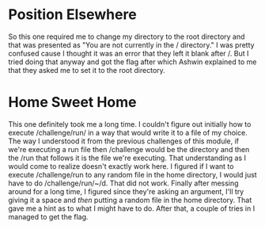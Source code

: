 # Position Elsewhere

So this one required me to change my directory to the root directory and that was presented as "You are not currently in the / directory." I was pretty confused cause I thought it was an error that they left it blank after /. But I tried doing that anyway and got the flag after which Ashwin explained to me that they asked me to set it to the root directory.

# Home Sweet Home

This one definitely took me a long time. I couldn't figure out initially how to execute /challenge/run/ in a way that would write it to a file of my choice. The way I understood it from the previous challenges of this module, if we're executing a run file then /challenge would be the directory and then the /run that follows it is the file we're executing. That understanding as I would come to realize doesn't exactly work here. I figured if I want to execute /challenge/run to any random file in the home directory, I would just have to do /challenge/run/~/d. That did not work. Finally after messing around for a long time, I figured since they're asking an argument, I'll try giving it a space and _then_ putting a random file in the home directory. That gave me a hint as to what I might have to do. After that, a couple of tries in I managed to get the flag. 
